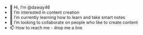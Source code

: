 - 👋 Hi, I’m @daway46
- 👀 I’m interested in content creation
- 🌱 I’m currently learning how to learn and take smart notes
- 💞️ I’m looking to collaborate on people who like to create content 
- 📫 How to reach me - drop me a line

<!---
daway46/daway46 is a ✨ special ✨ repository because its `README.md` (this file) appears on your GitHub profile.
You can click the Preview link to take a look at your changes.
--->

